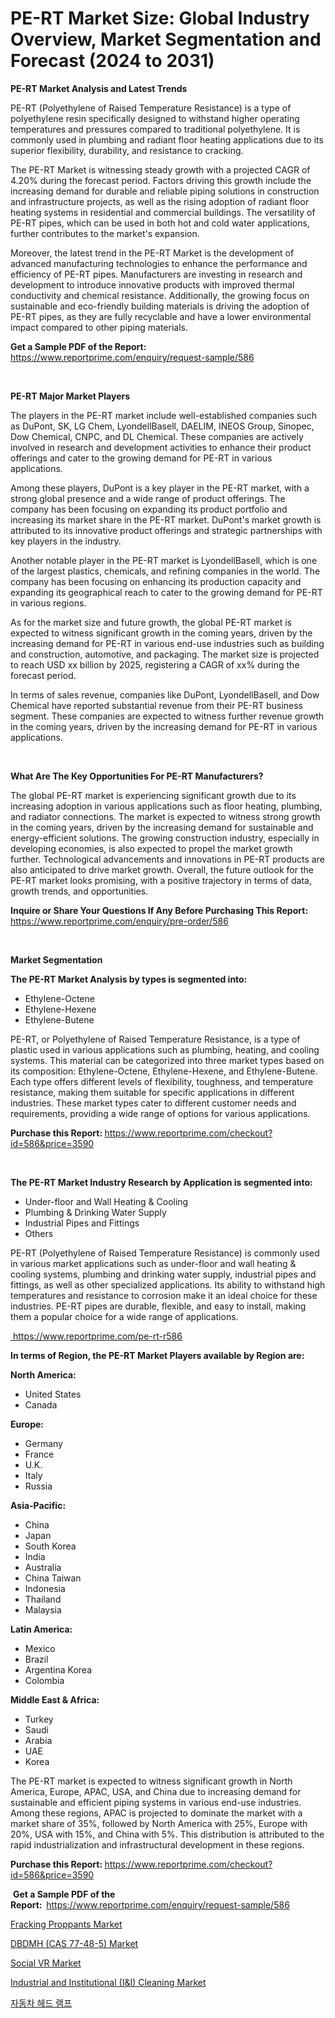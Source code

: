 <p><h1>PE-RT Market Size: Global Industry Overview, Market Segmentation and Forecast (2024 to 2031)</h1></p><p><strong>PE-RT Market Analysis and Latest Trends</strong></p>
<p><p>PE-RT (Polyethylene of Raised Temperature Resistance) is a type of polyethylene resin specifically designed to withstand higher operating temperatures and pressures compared to traditional polyethylene. It is commonly used in plumbing and radiant floor heating applications due to its superior flexibility, durability, and resistance to cracking.</p><p>The PE-RT Market is witnessing steady growth with a projected CAGR of 4.20% during the forecast period. Factors driving this growth include the increasing demand for durable and reliable piping solutions in construction and infrastructure projects, as well as the rising adoption of radiant floor heating systems in residential and commercial buildings. The versatility of PE-RT pipes, which can be used in both hot and cold water applications, further contributes to the market's expansion.</p><p>Moreover, the latest trend in the PE-RT Market is the development of advanced manufacturing technologies to enhance the performance and efficiency of PE-RT pipes. Manufacturers are investing in research and development to introduce innovative products with improved thermal conductivity and chemical resistance. Additionally, the growing focus on sustainable and eco-friendly building materials is driving the adoption of PE-RT pipes, as they are fully recyclable and have a lower environmental impact compared to other piping materials.</p></p>
<p><strong>Get a Sample PDF of the Report:&nbsp;</strong> <a href="https://www.reportprime.com/enquiry/request-sample/586">https://www.reportprime.com/enquiry/request-sample/586</a></p>
<p>&nbsp;</p>
<p><strong>PE-RT Major Market Players</strong></p>
<p><p>The players in the PE-RT market include well-established companies such as DuPont, SK, LG Chem, LyondellBasell, DAELIM, INEOS Group, Sinopec, Dow Chemical, CNPC, and DL Chemical. These companies are actively involved in research and development activities to enhance their product offerings and cater to the growing demand for PE-RT in various applications.</p><p>Among these players, DuPont is a key player in the PE-RT market, with a strong global presence and a wide range of product offerings. The company has been focusing on expanding its product portfolio and increasing its market share in the PE-RT market. DuPont's market growth is attributed to its innovative product offerings and strategic partnerships with key players in the industry.</p><p>Another notable player in the PE-RT market is LyondellBasell, which is one of the largest plastics, chemicals, and refining companies in the world. The company has been focusing on enhancing its production capacity and expanding its geographical reach to cater to the growing demand for PE-RT in various regions.</p><p>As for the market size and future growth, the global PE-RT market is expected to witness significant growth in the coming years, driven by the increasing demand for PE-RT in various end-use industries such as building and construction, automotive, and packaging. The market size is projected to reach USD xx billion by 2025, registering a CAGR of xx% during the forecast period.</p><p>In terms of sales revenue, companies like DuPont, LyondellBasell, and Dow Chemical have reported substantial revenue from their PE-RT business segment. These companies are expected to witness further revenue growth in the coming years, driven by the increasing demand for PE-RT in various applications.</p></p>
<p>&nbsp;</p>
<p><strong>What Are The Key Opportunities For PE-RT Manufacturers?</strong></p>
<p><p>The global PE-RT market is experiencing significant growth due to its increasing adoption in various applications such as floor heating, plumbing, and radiator connections. The market is expected to witness strong growth in the coming years, driven by the increasing demand for sustainable and energy-efficient solutions. The growing construction industry, especially in developing economies, is also expected to propel the market growth further. Technological advancements and innovations in PE-RT products are also anticipated to drive market growth. Overall, the future outlook for the PE-RT market looks promising, with a positive trajectory in terms of data, growth trends, and opportunities.</p></p>
<p><strong>Inquire or Share Your Questions If Any Before Purchasing This Report:</strong> <a href="https://www.reportprime.com/enquiry/pre-order/586">https://www.reportprime.com/enquiry/pre-order/586</a></p>
<p>&nbsp;</p>
<p><strong>Market Segmentation</strong></p>
<p><strong>The PE-RT Market Analysis by types is segmented into:</strong></p>
<p><ul><li>Ethylene-Octene</li><li>Ethylene-Hexene</li><li>Ethylene-Butene</li></ul></p>
<p><p>PE-RT, or Polyethylene of Raised Temperature Resistance, is a type of plastic used in various applications such as plumbing, heating, and cooling systems. This material can be categorized into three market types based on its composition: Ethylene-Octene, Ethylene-Hexene, and Ethylene-Butene. Each type offers different levels of flexibility, toughness, and temperature resistance, making them suitable for specific applications in different industries. These market types cater to different customer needs and requirements, providing a wide range of options for various applications.</p></p>
<p><strong>Purchase this Report:&nbsp;</strong><a href="https://www.reportprime.com/checkout?id=586&price=3590">https://www.reportprime.com/checkout?id=586&price=3590</a></p>
<p>&nbsp;</p>
<p><strong>The PE-RT Market Industry Research by Application is segmented into:</strong></p>
<p><ul><li>Under-floor and Wall Heating & Cooling</li><li>Plumbing & Drinking Water Supply</li><li>Industrial Pipes and Fittings</li><li>Others</li></ul></p>
<p><p>PE-RT (Polyethylene of Raised Temperature Resistance) is commonly used in various market applications such as under-floor and wall heating & cooling systems, plumbing and drinking water supply, industrial pipes and fittings, as well as other specialized applications. Its ability to withstand high temperatures and resistance to corrosion make it an ideal choice for these industries. PE-RT pipes are durable, flexible, and easy to install, making them a popular choice for a wide range of applications.</p></p>
<p><a href="https://www.reportprime.com/pe-rt-r586">&nbsp;https://www.reportprime.com/pe-rt-r586</a></p>
<p><strong>In terms of Region, the PE-RT Market Players available by Region are:</strong></p>
<p>
    <p> <strong> North America: </strong>
        <ul>
            <li>United States</li>
            <li>Canada</li>
        </ul>
        </p> 
    <p> <strong> Europe: </strong>
        <ul>
            <li>Germany</li>
            <li>France</li>
            <li>U.K.</li>
            <li>Italy</li>
            <li>Russia</li>
        </ul>
        </p> 
    <p> <strong> Asia-Pacific: </strong>
        <ul>
            <li>China</li>
            <li>Japan</li>
            <li>South Korea</li>
            <li>India</li>
            <li>Australia</li>
            <li>China Taiwan</li>
            <li>Indonesia</li>
            <li>Thailand</li>
            <li>Malaysia</li>
        </ul>
        </p> 
    <p> <strong> Latin America: </strong>
        <ul>
            <li>Mexico</li>
            <li>Brazil</li>
            <li>Argentina Korea</li>
            <li>Colombia</li>
        </ul>
        </p> 
    <p> <strong> Middle East & Africa: </strong>
        <ul>
            <li>Turkey</li>
            <li>Saudi</li>
            <li>Arabia</li>
            <li>UAE</li>
            <li>Korea</li>
        </ul>
    </p>
    </p>
<p><p>The PE-RT market is expected to witness significant growth in North America, Europe, APAC, USA, and China due to increasing demand for sustainable and efficient piping systems in various end-use industries. Among these regions, APAC is projected to dominate the market with a market share of 35%, followed by North America with 25%, Europe with 20%, USA with 15%, and China with 5%. This distribution is attributed to the rapid industrialization and infrastructural development in these regions.</p></p>
<p><strong>Purchase this Report: </strong><a href="https://www.reportprime.com/checkout?id=586&price=3590">https://www.reportprime.com/checkout?id=586&price=3590</a></p>
<p>&nbsp;<strong>Get a Sample PDF of the Report:&nbsp;&nbsp;</strong><a href="https://www.reportprime.com/enquiry/request-sample/586">https://www.reportprime.com/enquiry/request-sample/586</a></p>
<p><strong></strong></p>
<p><p><a href="https://medium.com/@alicemcglynn2022/global-fracking-proppants-market-status-2024-2031-and-forecast-by-region-product-end-use-3c8a42ae9748">Fracking Proppants Market</a></p><p><a href="https://medium.com/@alicemcglynn2022/dbdmh-cas-77-48-5-market-growth-outlook-from-2024-to-2031-and-it-is-projecting-at-6-5-edfcc2b674e9">DBDMH (CAS 77-48-5) Market</a></p><p><a href="https://issuu.com/reportprime-2/docs/social-vr-market-size-2030.pptx">Social VR Market</a></p><p><a href="https://github.com/ayamsauke86/Market-Research-Report-List-1/blob/main/industrial-and-institutional-ii-cleaning-market.md">Industrial and Institutional (I&I) Cleaning Market</a></p><p><a href="https://medium.com/@crumbles67678/%EC%9E%90%EB%8F%99%EC%B0%A8-%ED%97%A4%EB%93%9C%EB%9E%A8%ED%94%84-%EC%8B%9C%EC%9E%A5-%EC%97%AD%ED%95%99-%EC%A1%B0%EC%82%AC-%EA%B8%80%EB%A1%9C%EB%B2%8C-%EB%8F%99%ED%96%A5-%EB%B0%8F-%EB%AF%B8%EB%9E%98-%EC%84%B1%EC%9E%A5-%EC%A0%84%EB%A7%9D-2024-2031-%EC%9D%80-176%ED%8E%98%EC%9D%B4%EC%A7%80%EB%A1%9C-%EC%A0%9C%EA%B3%B5%EB%90%A9%EB%8B%88%EB%8B%A4-a8cd667afaf9">자동차 헤드 램프</a></p></p>